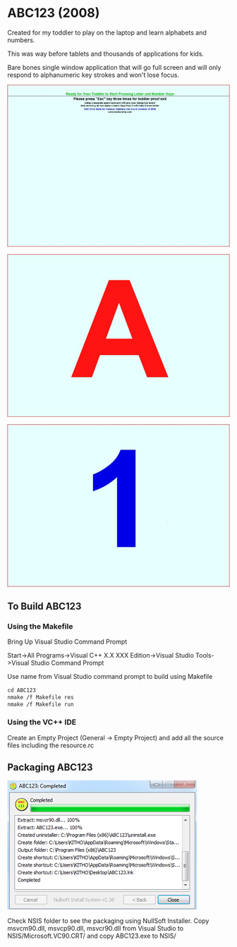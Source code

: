 ABC123 (2008)
=============

Created for my toddler to play on the laptop and learn alphabets and numbers.

This was way before tablets and thousands of applications for kids.

Bare bones single window application that will go full screen and will only respond to alphanumeric key strokes and won't lose focus.

![tag screenshot](https://github.com/hackorama/ABC123/blob/master/screenshots/screenshot-1.jpg)

![tag screenshot](https://github.com/hackorama/ABC123/blob/master/screenshots/screenshot-2.jpg)

![tag screenshot](https://github.com/hackorama/ABC123/blob/master/screenshots/screenshot-3.jpg)

To Build ABC123
---------------

### Using the Makefile

Bring Up Visual Studio Command Prompt

Start->All Programs->Visual C++ X.X XXX Edition->Visual Studio Tools->Visual Studio Command Prompt

Use name from Visual Studio command prompt to build using Makefile

    cd ABC123
    nmake /f Makefile res
    nmake /f Makefile run

### Using the VC++ IDE

Create an Empty Project (General -> Empty Project) and add all the source files including the resource.rc

Packaging ABC123
----------------

![tag installer](https://github.com/hackorama/ABC123/blob/master/screenshots/installer.png)

Check NSIS folder to see the packaging using NullSoft Installer.
Copy  msvcm90.dll, msvcp90.dll, msvcr90.dll from Visual Studio to NSIS/Microsoft.VC90.CRT/ and copy ABC123.exe to NSIS/

